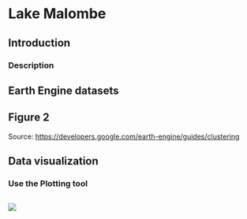 # Lake Malombe

## Introduction

### Description

## Earth Engine datasets

## Figure 2
Source: https://developers.google.com/earth-engine/guides/clustering


## Data visualization 

### Use the Plotting tool
```{code-cell} ipython3

```

![](./xxx.png)
